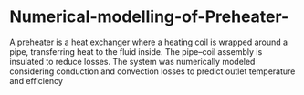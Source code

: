 # Numerical-modelling-of-Preheater-
A preheater is a heat exchanger where a heating coil is wrapped around a pipe, transferring heat to the fluid inside. The pipe–coil assembly is insulated to reduce losses. The system was numerically modeled considering conduction and convection losses to predict outlet temperature and efficiency
